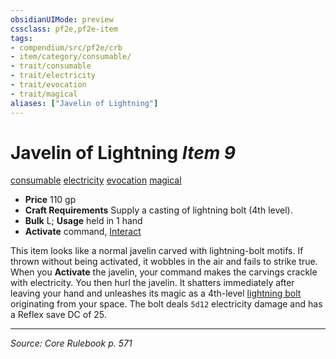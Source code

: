 ```yaml
---
obsidianUIMode: preview
cssclass: pf2e,pf2e-item
tags:
- compendium/src/pf2e/crb
- item/category/consumable/
- trait/consumable
- trait/electricity
- trait/evocation
- trait/magical
aliases: ["Javelin of Lightning"]
---
```

# Javelin of Lightning *Item 9*  
[consumable](consumable.md "Consumable Item Trait")  [electricity](electricity.md "Electricity Energy & Element Trait")  [evocation](evocation.md "Evocation School Trait")  [magical](magical.md "Magical Item Trait")  

- **Price** 110 gp
- **Craft Requirements** Supply a casting of lightning bolt (4th level).
- **Bulk** L; **Usage** held in 1 hand
- **Activate** command, [Interact](interact.md)

This item looks like a normal javelin carved with lightning-bolt motifs. If thrown without being activated, it wobbles in the air and fails to strike true. When you **Activate** the javelin, your command makes the carvings crackle with electricity. You then hurl the javelin. It shatters immediately after leaving your hand and unleashes its magic as a 4th-level [lightning bolt](lightning-bolt.md) originating from your space. The bolt deals `5d12` electricity damage and has a Reflex save DC of 25.


---
*Source: Core Rulebook p. 571*